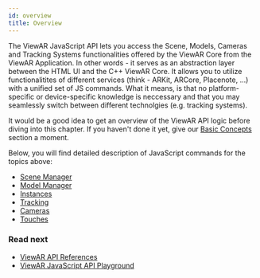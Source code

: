 ```yaml
---
id: overview
title: Overview
---
```


The ViewAR JavaScript API lets you access the Scene, Models, Cameras and Tracking Systems functionalities offered by the ViewAR Core from the ViewAR Application. In other words - it serves as an abstraction layer between the HTML UI and the C++ ViewAR Core. It allows you to utilize functionalitites of different services (think - ARKit, ARCore, Placenote, ...) with a unified set of JS commands. What it means, is that no platform-specific or device-specific knowledge is neccessary and that you may seamlessly switch between different technolgies (e.g. tracking systems).

It would be a good idea to get an overview of the ViewAR API logic before diving into this chapter.
If you haven't done it yet, give our [Basic Concepts](00--sdk/sdk--basic-concepts/sdk--basic-concepts--overview.md) section a moment.

Below, you will find detailed description of JavaScript commands for the topics above:

- [Scene Manager](sdk/sdk--api-quickstart/sdk--api-quickstart--scene-manager.md)
- [Model Manager](sdk/sdk--api-quickstart/sdk--api-quickstart--model-manager.md)
- [Instances](sdk/sdk--api-quickstart/sdk--api-quickstart--instances.md)
- [Tracking](sdk/sdk--api-quickstart/sdk--api-quickstart--tracking.md)
- [Cameras](sdk/sdk--api-quickstart/sdk--api-quickstart--cameras.md)
- [Touches](sdk/sdk--api-quickstart/sdk--api-quickstart--touches.md)

### Read next

- [ViewAR API References](http://test2.3.viewar.com/docs/index.html)
- [ViewAR JavaScript API Playground](https://webversion.viewar.com/com.viewar.sandbox/100/)
